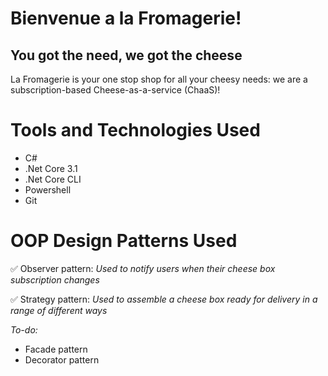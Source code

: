 # Bienvenue a la Fromagerie!
## You got the need, we got the cheese
La Fromagerie is your one stop shop for all your cheesy needs: we are a subscription-based Cheese-as-a-service (ChaaS)!

# Tools and Technologies Used
- C#
- .Net Core 3.1
- .Net Core CLI
- Powershell
- Git

# OOP Design Patterns Used
✅ Observer pattern:
_Used to notify users when their cheese box subscription changes_

✅ Strategy pattern:
_Used to assemble a cheese box ready for delivery in a range of different ways_

*To-do:*
- Facade pattern
- Decorator pattern